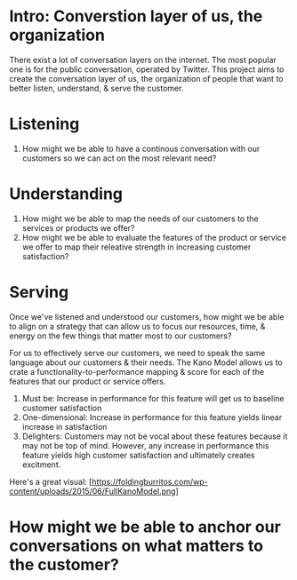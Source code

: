 # Intro: Converstion layer of us, the organization
There exist a lot of conversation layers on the internet. The most popular one is for the public conversation, operated by Twitter. This project aims to create the conversation layer of us, the organization of people that want to better listen, understand, & serve the customer.

# Listening
1. How might we be able to have a continous conversation with our customers so we can act on the most relevant need?

# Understanding
1. How might we be able to map the needs of our customers to the services or products we offer?
2. How might we be able to evaluate the features of the product or service we offer to map their releative strength in increasing customer satisfaction?

# Serving
Once we've listened and understood our customers, how might we be able to align on a strategy that can allow us to focus our resources, time, & energy on the few things that matter most to our customers?

For us to effectively serve our customers, we need to speak the same language about our customers & their needs. The Kano Model allows us to crate a functionality-to-performance mapping & score for each of the features that our product or service offers. 
1. Must be: Increase in performance for this feature will get us to baseline customer satisfaction
2. One-dimensional: Increase in performance for this feature yields linear increase in satisfaction
3. Delighters: Customers may not be vocal about these features because it may not be top of mind. However, any increase in performance this feature yields high customer satisfaction and ultimately creates excitment.

Here's a great visual: [https://foldingburritos.com/wp-content/uploads/2015/06/FullKanoModel.png]

# How might we be able to anchor our conversations on what matters to the customer?
